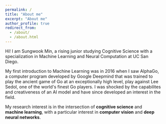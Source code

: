 ```yaml
---
permalink: /
title: "About me"
excerpt: "About me"
author_profile: true
redirect_from: 
  - /about/
  - /about.html
---
```


Hi! I am Sungwook Min, a rising junior studying Cognitive Science with a specialization in Machine Learning and Neural Computation at UC San Diego.

My first introduction to Machine Learning was in 2016 when I saw AlphaGo, a computer program developed by Google Deepmind that was trained to play the ancient game of Go at an exceptionally high level, play against Lee Sedol, one of the world's finest Go players. I was shocked by the capabilites and creativeness of an AI model and have since developed an interest in the field.

My research interest is in the intersection of **cognitive science** and **machine learning**, with a particular interest in **computer vision** and **deep neural networks**.
